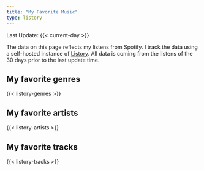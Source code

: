 ```yaml
---
title: "My Favorite Music"
type: listory
---
```


Last Update: {{< current-day >}}

The data on this page reflects my listens from Spotify. I track the data using a
self-hosted instance of [Listory](https://github.com/apricote/listory). All data
is coming from the listens of the 30 days prior to the last update time.

## My favorite genres

{{< listory-genres >}}

## My favorite artists

{{< listory-artists >}}

## My favorite tracks

{{< listory-tracks >}}
